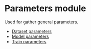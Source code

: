 # Parameters module

Used for gather general parameters.
- [Dataset parameters](./params_dataset.py)
- [Model parameters](./params_model.py)
- [Train parameters](./params_train.py)

